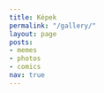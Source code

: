 ```yaml
---
title: Képek
permalink: "/gallery/"
layout: page
posts:
- memes
- photos
- comics
nav: true
---
```

